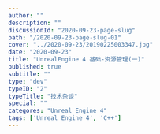 ```yaml
---
author: ""
description: ""
discussionId: "2020-09-23-page-slug"
path: "/2020-09-23-page-slug-01"
cover: "../2020-09-23/20190225003347.jpg"
date: "2020-09-23"
title: "UnrealEngine 4 基础-资源管理(一)"
published: true
subtitle: ""
type: "dev"
typeID: "2"
typeTitle: "技术杂谈"
special: ""
categores: "Unreal Engine 4"
tags: ['Unreal Engine 4', 'C++']
---
```

    
### 


